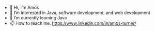 - 👋 Hi, I’m Amos
- 👀 I’m interested in Java, software development, and web development
- 🌱 I’m currently learning Java
- 📫 How to reach me: https://www.linkedin.com/in/amos-turner/
